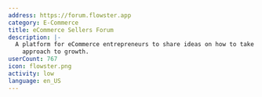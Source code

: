 ```yaml
---
address: https://forum.flowster.app
category: E-Commerce
title: eCommerce Sellers Forum
description: |-
  A platform for eCommerce entrepreneurs to share ideas on how to take a more systematic
    approach to growth.
userCount: 767
icon: flowster.png
activity: low
language: en_US
---
```

